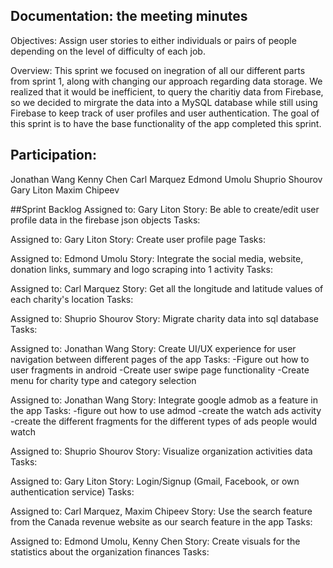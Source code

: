 ## Documentation: the meeting minutes

Objectives: Assign user stories to either individuals or pairs of people depending on the level of difficulty of each job. 

Overview: This sprint we focused on inegration of all our different parts from sprint 1, along with changing our approach regarding data storage. We realized that it would be inefficient, to query the charitiy data from Firebase, so we decided to mirgrate the data into a MySQL database while still using Firebase to keep track of user profiles and user authentication. The goal of this sprint is to have the base functionality of the app completed this sprint.


## Participation:
Jonathan Wang
Kenny Chen
Carl Marquez
Edmond Umolu 
Shuprio Shourov
Gary Liton
Maxim Chipeev

##Sprint Backlog
Assigned to:
Gary Liton
Story:
Be able to create/edit user profile data in the firebase json objects
Tasks:

Assigned to:
Gary Liton
Story:
Create user profile page
Tasks:

Assigned to:
Edmond Umolu 
Story:
Integrate the social media, website, donation links, summary and logo scraping into 1 activity
Tasks:

Assigned to:
Carl Marquez
Story:
Get all the longitude and latitude values of each charity's location
Tasks:

Assigned to:
Shuprio Shourov
Story:
Migrate charity data into sql database
Tasks:

Assigned to:
Jonathan Wang
Story:
Create UI/UX experience for user navigation between different pages of the app
Tasks: 
-Figure out how to user fragments in android 
-Create user swipe page functionality
-Create menu for charity type and category selection

Assigned to:
Jonathan Wang
Story:
Integrate google admob as a feature in the app
Tasks:
-figure out how to use admod
-create the watch ads activity
-create the different fragments for the different types of ads people would watch

Assigned to:
Shuprio Shourov
Story:
Visualize organization activities data 
Tasks:

Assigned to:
Gary Liton
Story:
Login/Signup (Gmail, Facebook, or own authentication service) 
Tasks:

Assigned to:
Carl Marquez, Maxim Chipeev
Story:
Use the search feature from the Canada revenue website as our search feature in the app
Tasks:

Assigned to:
Edmond Umolu, Kenny Chen
Story:
Create visuals for the statistics about the organization finances
Tasks:
